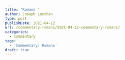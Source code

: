 ```yaml
---
title: 'Romans '
author: Joseph Louthan
type: post
publishDate: 2021-04-12
url: /commentary-romans/2021-04-12-commentary-romans/
categories:
  - Commentary
tags:
  - 'Commentary: Romans'
draft: true
---
```

